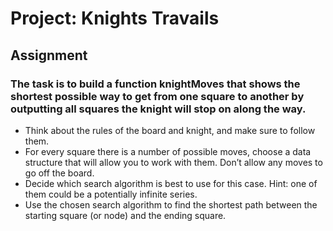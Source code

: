 # Project: Knights Travails

## Assignment
### The task is to build a function knightMoves that shows the shortest possible way to get from one square to another by outputting all squares the knight will stop on along the way.
- Think about the rules of the board and knight, and make sure to follow them.
- For every square there is a number of possible moves, choose a data structure that will allow you to work with them. Don’t allow any moves to go off the board.
- Decide which search algorithm is best to use for this case. Hint: one of them could be a potentially infinite series.
- Use the chosen search algorithm to find the shortest path between the starting square (or node) and the ending square.
